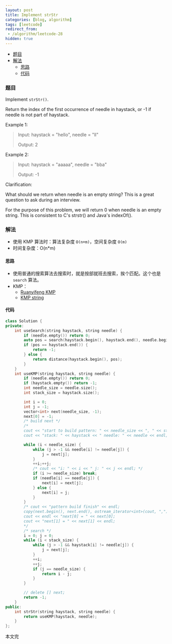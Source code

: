 ```yaml
---
layout: post
title: Implement strStr
categories: [blog, algorithm]
tags: [leetcode]
redirect_from:
 - /algorithm/leetcode-28
hidden: true
---
```


+ [题目](#problem)
+ [解法](#solution)
  + [思路](#way)
  + [代码](#code)


<a id="problem"></a>

### 题目

Implement `strStr()`.

Return the index of the first occurrence of needle in haystack, or -1 if needle is not part of haystack.

Example 1:

> Input: haystack = "hello", needle = "ll"
>
> Output: 2

Example 2:

> Input: haystack = "aaaaa", needle = "bba"
>
> Output: -1

Clarification:

What should we return when needle is an empty string? This is a great question to ask during an interview.

For the purpose of this problem, we will return 0 when needle is an empty string. This is consistent to C's strstr() and Java's indexOf().

<a id="solution"></a>

### 解法

+ 使用 KMP 算法时：算法复杂度 `O(n+m)`，空间复杂度 `O(m)`
+ 时间复杂度：O(n\*m)

<a id="way"></a>

#### 思路

+ 使用普通的搜索算法去搜索时，就是按部就班去搜索，挨个匹配。这个也是 `search` 算法。
+ KMP：
  + [Ruanyifeng KMP](http://www.ruanyifeng.com/blog/2013/05/Knuth%E2%80%93Morris%E2%80%93Pratt_algorithm.html)
  + [KMP string](http://www-igm.univ-mlv.fr/~lecroq/string/node8.html#SECTION0080)

<a id="code"></a>

#### 代码

```cpp
class Solution {
private:
    int useSearch(string haystack, string needle) {
        if (needle.empty()) return 0;
        auto pos = search(haystack.begin(), haystack.end(), needle.begin(), needle.end());
        if (pos == haystack.end()) {
            return -1;
        } else {
            return distance(haystack.begin(), pos);
        }
    }
    int useKMP(string haystack, string needle) {
        if (needle.empty()) return 0;
        if (haystack.empty()) return -1;
        int needle_size = needle.size();
        int stack_size = haystack.size();

        int i = 0;
        int j = -1;
        vector<int> next(needle_size, -1);
        next[0] = -1;
        /* build next */
        /*
        cout << "start to build pattern: " << needle_size << ", " << stack_size << endl;
        cout << "stack: " << haystack << " needle: " << needle << endl; */

        while (i < needle_size) {
            while (j > -1 && needle[i] != needle[j]) {
                j = next[j];
            }
            ++i;++j;
            /* cout << "i: " << i << " j: " << j << endl; */
            if (i >= needle_size) break;
            if (needle[i] == needle[j]) {
                next[i] = next[j];
            } else {
                next[i] = j;
            }
        }
        /* cout << "pattern build finish" << endl;
        copy(next.begin(), next.end(), ostream_iterator<int>(cout, ","));
        cout << endl << "next[0] = " << next[0];
        cout << "next[1] = " << next[1] << endl;
        */
        /* search */
        i = 0; j = 0;
        while (i < stack_size) {
            while (j > -1 && haystack[i] != needle[j]) {
                j = next[j];
            }
            ++i;
            ++j;
            if (j == needle_size) {
                return i - j;
            }
        }

        // delete [] next;
        return -1;
    }
public:
    int strStr(string haystack, string needle) {
        return useKMP(haystack, needle);
    }
};
```

本文完
